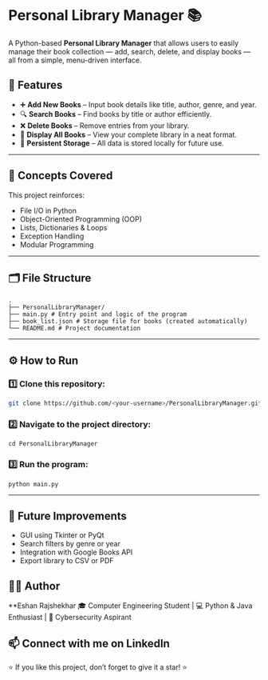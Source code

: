 # Personal Library Manager 📚

A Python-based **Personal Library Manager** that allows users to easily manage their book collection — add, search, delete, and display books — all from a simple, menu-driven interface.

## 🚀 Features
- ➕ **Add New Books** – Input book details like title, author, genre, and year.
- 🔍 **Search Books** – Find books by title or author efficiently.
- ❌ **Delete Books** – Remove entries from your library.
- 📜 **Display All Books** – View your complete library in a neat format.
- 💾 **Persistent Storage** – All data is stored locally for future use.

---

## 🧠 Concepts Covered
This project reinforces:
- File I/O in Python
- Object-Oriented Programming (OOP)
- Lists, Dictionaries & Loops
- Exception Handling
- Modular Programming

---

## 🗂️ File Structure
```
.
├── PersonalLibraryManager/
├── main.py # Entry point and logic of the program
├── book_list.json # Storage file for books (created automatically)
└── README.md # Project documentation
```

---

## ⚙️ **How to Run** 
### 1️⃣ Clone this repository:
   ```bash
   git clone https://github.com/<your-username>/PersonalLibraryManager.git
```

### 2️⃣ Navigate to the project directory:
```
cd PersonalLibraryManager
```
### 3️⃣ Run the program:
```
python main.py
```

---

## 🧩 Future Improvements
- GUI using Tkinter or PyQt
- Search filters by genre or year
- Integration with Google Books API
- Export library to CSV or PDF

## 👨‍💻 Author
**Eshan Rajshekhar 
🎓 Computer Engineering Student | 💻 Python & Java Enthusiast | 🔐 Cybersecurity Aspirant

📫 Connect with me on LinkedIn
---
⭐ If you like this project, don’t forget to give it a star! ⭐
